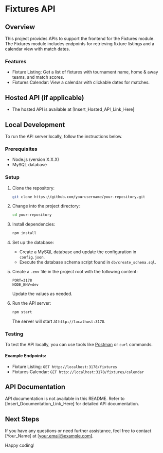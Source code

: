 # Fixtures API

## Overview

This project provides APIs to support the frontend for the Fixtures module. The Fixtures module includes endpoints for retrieving fixture listings and a calendar view with match dates.

### Features

- Fixture Listing: Get a list of fixtures with tournament name, home & away teams, and match scores.
- Fixtures Calendar: View a calendar with clickable dates for matches.

## Hosted API (if applicable)

- The hosted API is available at [Insert_Hosted_API_Link_Here]

## Local Development

To run the API server locally, follow the instructions below.

### Prerequisites

- Node.js (version X.X.X)
- MySQL database

### Setup

1. Clone the repository:

    ```bash
    git clone https://github.com/yourusername/your-repository.git
    ```

2. Change into the project directory:

    ```bash
    cd your-repository
    ```

3. Install dependencies:

    ```bash
    npm install
    ```

4. Set up the database:

    - Create a MySQL database and update the configuration in `config.json`.
    - Execute the database schema script found in `db/create_schema.sql`.

5. Create a `.env` file in the project root with the following content:

    ```plaintext
    PORT=3178
    NODE_ENV=dev
    ```

    Update the values as needed.

6. Run the API server:

    ```bash
    npm start
    ```

    The server will start at `http://localhost:3178`.

### Testing

To test the API locally, you can use tools like [Postman](https://www.postman.com/) or `curl` commands.

#### Example Endpoints:

- Fixture Listing: `GET http://localhost:3178/fixtures`
- Fixtures Calendar: `GET http://localhost:3178/fixtures/calendar`

## API Documentation

API documentation is not available in this README. Refer to [Insert_Documentation_Link_Here] for detailed API documentation.

## Next Steps

If you have any questions or need further assistance, feel free to contact [Your_Name] at [your.email@example.com].

Happy coding!
